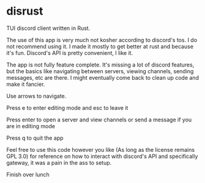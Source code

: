 # disrust
TUI discord client written in Rust.

The use of this app is very much not kosher according to discord's tos. I do not recommend using it. I made it mostly to get better at rust and because it's fun. Discord's API is pretty convenient, I like it. 

The app is not fully feature complete. It's missing a lot of discord features, but the basics like navigating between servers, viewing channels, sending messages, etc are there. I might eventually come back to clean up code and make it fancier.


Use arrows to navigate.

Press e to enter editing mode and esc to leave it

Press enter to open a server and view channels or send a message if you are in editing mode

Press q to quit the app


Feel free to use this code however you like (As long as the license remains GPL 3.0) for reference on how to interact with discord's API and specifically gateway, it was a pain in the ass to setup.

Finish over lunch
